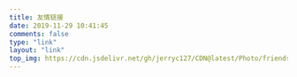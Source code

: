 ```yaml
---
title: 友情链接
date: 2019-11-29 10:41:45
comments: false
type: "link"
layout: "link"
top_img: https://cdn.jsdelivr.net/gh/jerryc127/CDN@latest/Photo/friends.jpg
---
```


<!-- <style>
    .md-links {
        min-height: calc(100% - 120px - 5pc - 6em);
        text-align: center;
        overflow: auto;
        padding: 0;
        margin: 0 auto;
        max-width: 320px;
    }

    @media screen and (min-width: 680px) {
        .md-links {
            max-width: 640px;
        }
    }

    @media screen and (min-width: 1000px) {
        .md-links {
            max-width: 960px;
        }
    }

    @media screen and (min-width: 1320px) {
        .md-links {
            max-width: 1280px;
        }
    }

    @media screen and (min-width: 1640px) {
        .md-links {
            max-width: 1600px;
        }
    }

    @media screen and (max-width: 480px) {
        .md-links {
            min-height: calc(100% - 200px - 5pc - 6em);
            margin-top: 6em;
        }
    }

    .md-links-item {
        background: #fff;
        box-shadow: 0 2px 2px 0 rgba(0, 0, 0, .14), 0 3px 1px -2px rgba(0, 0, 0, .2), 0 1px 5px 0 rgba(0, 0, 0, .12);
        height: 72px;
        line-height: 15px;
        margin: 20px 10px;
        padding: 0px 0px;
        transition: box-shadow 0.25s;
    }

    .md-links a {
        color: #333;
        text-decoration: none;
    }

    .md-links li {
        width: 300px;
        float: left;
        list-style: none;
    }

    .md-links-item img {
        float: left;
        box-shadow: 0 2px 2px 0 rgba(0, 0, 0, .14), 0 3px 11px -2px rgba(0, 0, 0, .2), 0 1px 5px 0 rgba(0, 0, 0, .12);
    }

    .md-links-item:hover {
        box-shadow: 0 4px 10px rgba(0, 0, 0, 0.3);
    }

    .md-links-item a:hover{
        cursor: pointer;
    }

    .md-links-title {
        font-size: 20px;
        line-height: 50px;
    }

    #scheme-Paradox .mdl-mini-footer{
        clear: left;
    }
    #bottom{
        position: relative;
    }
</style>

<ul class="md-links">
            <li class="md-links-item">
                <a href="https://yyping.top/" title="text" target="_blank">
                    <img src="http://yyping.top/images/avatar.jpg" alt="xx" height="72px"/>
                    <span class="md-links-title">Kebin.Wang</span><br />
                    <span>我很漂亮</span>
                </a>
            </li>
            <li class="md-links-item">
                <a href="https://yyping.top/" title="text" target="_blank">
                    <img src="http://yyping.top/images/avatar.jpg" alt="xx" height="72px"/>
                    <span class="md-links-title">Kebin.Wang</span><br />
                    <span>我很漂亮</span>
                </a>
            </li>
            <li class="md-links-item">
                <a href="https://yyping.top/" title="text" target="_blank">
                    <img src="http://yyping.top/images/avatar.jpg" alt="xx" height="72px"/>
                    <span class="md-links-title">Kebin.Wang</span><br />
                    <span>我很漂亮</span>
                </a>
            </li>
            <li class="md-links-item">
                <a href="https://yyping.top/" title="text" target="_blank">
                    <img src="http://yyping.top/images/avatar.jpg" alt="xx" height="72px"/>
                    <span class="md-links-title">Kebin.Wang</span><br />
                    <span>我很漂亮</span>
                </a>
            </li>
            <li class="md-links-item">
                <a href="https://yyping.top/" title="text" target="_blank">
                    <img src="http://yyping.top/images/avatar.jpg" alt="xx" height="72px"/>
                    <span class="md-links-title">Kebin.Wang</span><br />
                    <span>我很漂亮</span>
                </a>
            </li>
            <li class="md-links-item">
                <a href="https://yyping.top/" title="text" target="_blank">
                    <img src="http://yyping.top/images/avatar.jpg" alt="xx" height="72px"/>
                    <span class="md-links-title">Kebin.Wang</span><br />
                    <span>我很漂亮</span>
                </a>
            </li>
</ul>

<script type="text/ls-javascript" id="page-links-script">
    var adjustFooter = function() {
        if( ($('#bottom').offset().top + $('#bottom').outerHeight() )<$(window).height() ) {
            var footerBottom = $(window).height() - $('#bottom').outerHeight() - $('#bottom').offset().top;
            $('#bottom').css('bottom', '-' + footerBottom + 'px');
        }
    };
    $(document).ready(function() {
        adjustFooter();
    });
</script> -->
